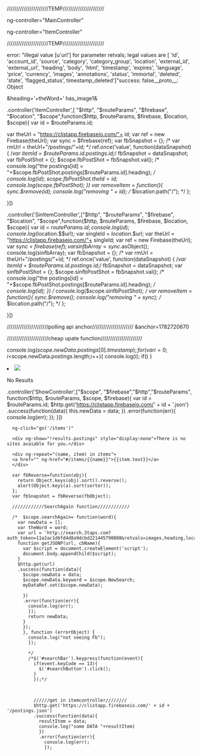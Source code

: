 //////////////////////TEMP//////////////////////

ng-controller="MainController"
<div class="container side" ng-controller="ResultsController">
<div class="col-md-8 mainbody" ng-controller="ResultsController">
ng-controller="ItemController"


//////////////////////TEMP//////////////////////

error: "illegal value [u'url']
for parameter retvals;
legal values are [
'id', 'account_id', 'source', 'category',
'category_group', 'location', 'external_id',
'external_url', 'heading', 'body', 'html',
'timestamp', 'expires', 'language', 'price',
'currency', 'images', 'annotations', 'status',
'immortal', 'deleted', 'state', 'flagged_status',
timestamp_deleted']"success: false__proto__: Object

&heading='+theWord+'
has_image1&

.controller('ItemController',[ "$http", "$routeParams", "$firebase", "$location", "$scope",function($http, $routeParams, $firebase, $location, $scope){
  var id = $routeParams.id;

  var theUrl = "https://clistapp.firebaseio.com/"+ id;
  var ref = new Firebase(theUrl);
  var sync = $firebase(ref);
  var fbSnapshot = {};
/*    var rmUrl = theUrl+"/postings/"+id;
*/    ref.once('value', function(dataSnapshot) {
    /*var itemId = $routeParams.id.postings.id;*/
    fbSnapshot = dataSnapshot;
    var fbPostShot = {};
    $scope.fbPostShot = fbSnapshot.val();
/*      console.log("the postings[id] = "+$scope.fbPostShot.postings[$routeParams.id].heading);
*/      console.log(id);
    $scope.fbPostShot.theId = id;
    console.log($scope.fbPostShot);
  })
  var removeItem = function(){
      sync.$remove(id);
      console.log("removing " + id);
/*        $location.path("/");
*/      };

}])

.controller('SinItemController',["$http", "$routeParams", "$firebase", "$location", "$scope",function($http, $routeParams, $firebase, $location, $scope){
  var id = $routeParams.id;
  console.log(id);
  console.log($location.$$url);
  var singleId = $location.$$url;
  var theUrl = "https://clistapp.firebaseio.com/"+ singleId;
  var ref = new Firebase(theUrl);
  var sync = $firebase(ref);
  var sinfbArray = sync.$asObject();
console.log(sinfbArray);
  var fbSnapshot = {};
/*    var rmUrl = theUrl+"/postings/"+id;
*/    ref.once('value', function(dataSnapshot) {
    /*var itemId = $routeParams.id.postings.id;*/
    fbSnapshot = dataSnapshot;
    var sinfbPostShot = {};
    $scope.sinfbPostShot = fbSnapshot.val();
/*      console.log("the postings[id] = "+$scope.fbPostShot.postings[$routeParams.id].heading);
*/      console.log(id);
  })
/*    console.log($scope.sinfbPostShot);
*/    var removeItem = function(){
      sync.$remove();
      console.log("removing " + sync);
/*        $location.path("/");
*/      };


}])

//////////////////////polling api anchor//////////////////////
&anchor=1782720670

//////////////////////cheap upate function//////////////////////

console.log($scope.newData.postings[0].timestamp);
for(var i =0; i<$scope.newData.postings.length;i++){
  console.log(i);
  if()
}


<li ng-show="!results.postings"><img src="http://rs127.pbsrc.com/albums/p123/hatsuharu555/dancingcat.gif~c200"/>
<p>No Results</p>
</li>

<div ng-view></div>

.controller('ShowController',["$scope", "$firebase","$http","$routeParams", function($http, $routeParams, $scope, $firebase){
  var id = $routeParams.id;
  $http.get('https://clistapp.firebaseio.com/' + id + '.json')
  .success(function(data){
    this.newData = data;
    })
    .error(function(err){
      console.log(err);
      });
      }])

      ng-click="go('/items')"

      <div ng-show="!results.postings" style="display:none">There is no sites avaiable for you.</div>

      <div ng-repeat="(name, item) in items">
      <a href="" ng-href="#/items/{{name}}">{{item.text}}</a>
      </div>

      var fbReverse=function(obj){
        return Object.keys(obj).sort().reverse();
        alert(Object.keys(a).sort(sorter));
      };
      var fbSnapshot = fbReverse(fbObject);

      ////////////SearchAgain function////////////

      /*  $scope.searchAgain= function(word){
        var newData = [];
        var theWord = word;
        var url = 'http://search.3taps.com?auth_token=11a2ac1d6fd4d8a9dcbd221445790888&retvals=images,heading,location&heading='+theWord+'&rpp=&has_image1'
        function getJSONP(url, cbName){
          var $script = document.createElement('script');
          document.body.appendChild($script);
        }
        $http.get(url)
        .success(function(data){
          $scope.newData = data;
          $scope.newData.keyword = $scope.NewSearch;
          myDataRef.set($scope.newData);

          })
          .error(function(err){
            console.log(err);
            });
            return newData;
          }
          });
          }, function (errorObject) {
            console.log("not seeing Fb");
            });

            */
            /*$('#searchBar').keypress(function(event){
              if(event.keyCode == 13){
                $('#searchButton').click();
              }
              });*/



              //////get in itemcontroller////////
              $http.get('https://clistapp.firebaseio.com/' + id + '/postings.json')
              .success(function(data){
                resultItem = data;
                console.log("some DATA "+resultItem)
                })
                .error(function(err){
                  console.log(err);
                  });
